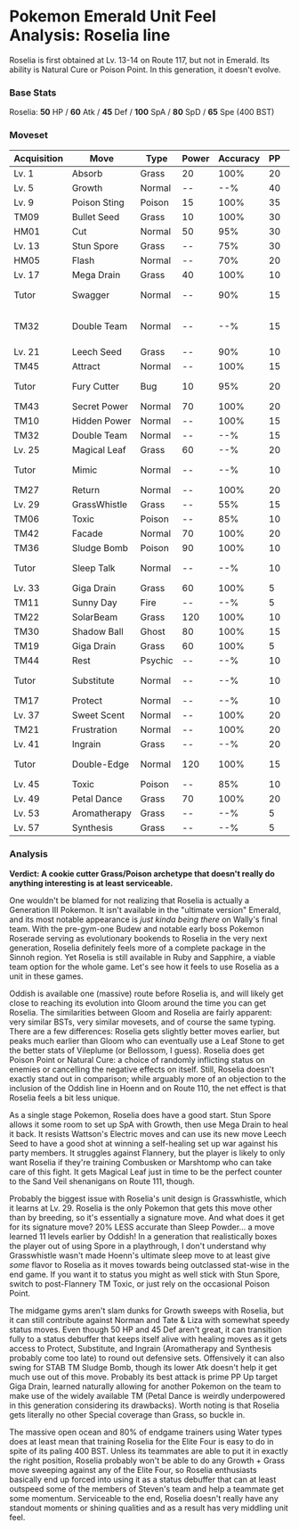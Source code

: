 # Pokemon Emerald Unit Feel Analysis: Roselia line

Roselia is first obtained at Lv. 13-14 on Route 117, but not in Emerald. Its ability is Natural Cure or Poison Point. In this generation, it doesn't evolve.

### Base Stats

Roselia: **50** HP / **60** Atk / **45** Def / **100** SpA / **80** SpD / **65** Spe (400 BST)

### Moveset

| Acquisition | Move         | Type    | Power | Accuracy | PP | Notes              |
|-------------|--------------|---------|-------|----------|----|--------------------|
| Lv. 1       | Absorb       | Grass   | 20    | 100%     | 20 |                    |
| Lv. 5       | Growth       | Normal  | --    | --%      | 40 |                    |
| Lv. 9       | Poison Sting | Poison  | 15    | 100%     | 35 |                    |
| TM09        | Bullet Seed  | Grass   | 10    | 100%     | 30 |                    |
| HM01        | Cut          | Normal  | 50    | 95%      | 30 |                    |
| Lv. 13      | Stun Spore   | Grass   | --    | 75%      | 30 |                    |
| HM05        | Flash        | Normal  | --    | 70%      | 20 |                    |
| Lv. 17      | Mega Drain   | Grass   | 40    | 100%     | 10 |                    |
| Tutor       | Swagger      | Normal  | --    | 90%      | 15 | Emerald only       |
| TM32        | Double Team  | Normal  | --    | --%      | 15 | Buy at Game Corner |
| Lv. 21      | Leech Seed   | Grass   | --    | 90%      | 10 |                    |
| TM45        | Attract      | Normal  | --    | 100%     | 15 |                    |
| Tutor       | Fury Cutter  | Bug     | 10    | 95%      | 20 | Emerald only       |
| TM43        | Secret Power | Normal  | 70    | 100%     | 20 |                    |
| TM10        | Hidden Power | Normal  | --    | 100%     | 15 |                    |
| TM32        | Double Team  | Normal  | --    | --%      | 15 |                    |
| Lv. 25      | Magical Leaf | Grass   | 60    | --%      | 20 |                    |
| Tutor       | Mimic        | Normal  | --    | --%      | 10 | Emerald only       |
| TM27        | Return       | Normal  | --    | 100%     | 20 |                    |
| Lv. 29      | GrassWhistle | Grass   | --    | 55%      | 15 |                    |
| TM06        | Toxic        | Poison  | --    | 85%      | 10 |                    |
| TM42        | Facade       | Normal  | 70    | 100%     | 20 |                    |
| TM36        | Sludge Bomb  | Poison  | 90    | 100%     | 10 |                    |
| Tutor       | Sleep Talk   | Normal  | --    | --%      | 10 | Emerald only       |
| Lv. 33      | Giga Drain   | Grass   | 60    | 100%     | 5  |                    |
| TM11        | Sunny Day    | Fire    | --    | --%      | 5  |                    |
| TM22        | SolarBeam    | Grass   | 120   | 100%     | 10 |                    |
| TM30        | Shadow Ball  | Ghost   | 80    | 100%     | 15 |                    |
| TM19        | Giga Drain   | Grass   | 60    | 100%     | 5  |                    |
| TM44        | Rest         | Psychic | --    | --%      | 10 |                    |
| Tutor       | Substitute   | Normal  | --    | --%      | 10 | Emerald only       |
| TM17        | Protect      | Normal  | --    | --%      | 10 |                    |
| Lv. 37      | Sweet Scent  | Normal  | --    | 100%     | 20 |                    |
| TM21        | Frustration  | Normal  | --    | 100%     | 20 |                    |
| Lv. 41      | Ingrain      | Grass   | --    | --%      | 20 |                    |
| Tutor       | Double-Edge  | Normal  | 120   | 100%     | 15 | Emerald only       |
| Lv. 45      | Toxic        | Poison  | --    | 85%      | 10 |                    |
| Lv. 49      | Petal Dance  | Grass   | 70    | 100%     | 20 |                    |
| Lv. 53      | Aromatherapy | Grass   | --    | --%      | 5  |                    |
| Lv. 57      | Synthesis    | Grass   | --    | --%      | 5  |                    |

### Analysis

**Verdict: A cookie cutter Grass/Poison archetype that doesn't really do anything interesting is at least serviceable.**

One wouldn't be blamed for not realizing that Roselia is actually a Generation III Pokemon. It isn't available in the "ultimate version" Emerald, and its most notable appearance is _just kinda being there_ on Wally's final team. With the pre-gym-one Budew and notable early boss Pokemon Roserade serving as evolutionary bookends to Roselia in the very next generation, Roselia definitely feels more of a complete package in the Sinnoh region. Yet Roselia is still available in Ruby and Sapphire, a viable team option for the whole game. Let's see how it feels to use Roselia as a unit in these games.

Oddish is available one (massive) route before Roselia is, and will likely get close to reaching its evolution into Gloom around the time you can get Roselia. The similarities between Gloom and Roselia are fairly apparent: very similar BSTs, very similar movesets, and of course the same typing. There are a few differences: Roselia gets slightly better moves earlier, but peaks much earlier than Gloom who can eventually use a Leaf Stone to get the better stats of Vileplume (or Bellossom, I guess). Roselia does get Poison Point or Natural Cure: a choice of randomly inflicting status on enemies or cancelling the negative effects on itself. Still, Roselia doesn't exactly stand out in comparison; while arguably more of an objection to the inclusion of the Oddish line in Hoenn and on Route 110, the net effect is that Roselia feels a bit less unique.

As a single stage Pokemon, Roselia does have a good start. Stun Spore allows it some room to set up SpA with Growth, then use Mega Drain to heal it back. It resists Wattson's Electric moves and can use its new move Leech Seed to have a good shot at winning a self-healing set up war against his party members. It struggles against Flannery, but the player is likely to only want Roselia if they're training Combusken or Marshtomp who can take care of this fight. It gets Magical Leaf just in time to be the perfect counter to the Sand Veil shenanigans on Route 111, though.

Probably the biggest issue with Roselia's unit design is Grasswhistle, which it learns at Lv. 29. Roselia is the only Pokemon that gets this move other than by breeding, so it's essentially a signature move. And what does it get for its signature move? 20% LESS accurate than Sleep Powder... a move learned 11 levels earlier by Oddish! In a generation that realistically boxes the player out of using Spore in a playthrough, I don't understand why Grasswhistle wasn't made Hoenn's ultimate sleep move to at least give _some_ flavor to Roselia as it moves towards being outclassed stat-wise in the end game. If you want it to status you might as well stick with Stun Spore, switch to post-Flannery TM Toxic, or just rely on the occasional Poison Point. 

The midgame gyms aren't slam dunks for Growth sweeps with Roselia, but it can still contribute against Norman and Tate & Liza with somewhat speedy status moves. Even though 50 HP and 45 Def aren't great, it can transition fully to a status debuffer that keeps itself alive with healing moves as it gets access to Protect, Substitute, and Ingrain (Aromatherapy and Synthesis probably come too late) to round out defensive sets. Offensively it can also swing for STAB TM Sludge Bomb, though its lower Atk doesn't help it get much use out of this move. Probably its best attack is prime PP Up target Giga Drain, learned naturally allowing for another Pokemon on the team to make use of the widely available TM (Petal Dance is weirdly underpowered in this generation considering its drawbacks). Worth noting is that Roselia gets literally no other Special coverage than Grass, so buckle in.

The massive open ocean and 80% of endgame trainers using Water types does at least mean that training Roselia for the Elite Four is easy to do in spite of its paling 400 BST. Unless its teammates are able to put it in exactly the right position, Roselia probably won't be able to do any Growth + Grass move sweeping against any of the Elite Four, so Roselia enthusiasts basically end up forced into using it as a status debuffer that can at least outspeed some of the members of Steven's team and help a teammate get some momentum. Serviceable to the end, Roselia doesn't really have any standout moments or shining qualities and as a result has very middling unit feel.